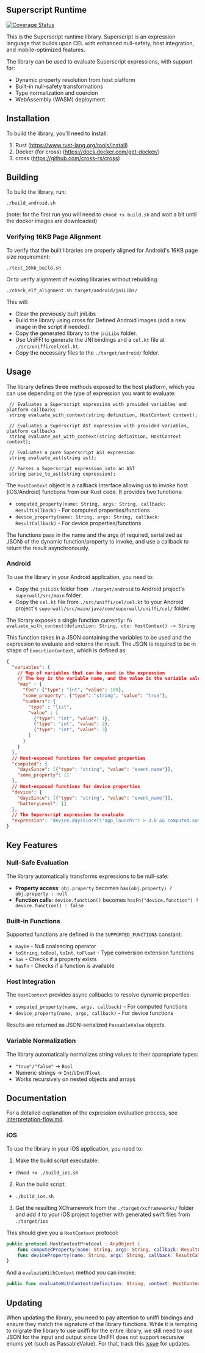 ## Superscript Runtime

[![Coverage Status](https://img.shields.io/badge/coverage-75.48%25-orange.svg)](./cobertura.xml)

This is the Superscript runtime library. Superscript is an expression language that builds upon CEL with enhanced null-safety, host integration, and mobile-optimized features.

The library can be used to evaluate Superscript expressions, with support for:
- Dynamic property resolution from host platform
- Built-in null-safety transformations  
- Type normalization and coercion
- WebAssembly (WASM) deployment

## Installation

To build the library, you'll need to install:

1. Rust (https://www.rust-lang.org/tools/install)
2. Docker (for cross) (https://docs.docker.com/get-docker/)
3. cross (https://github.com/cross-rs/cross)

## Building

To build the library, run:

```shell
./build_android.sh
```

(note: for the first run you will need to `chmod +x build.sh` and wait a bit until the docker images are downloaded)

### Verifying 16KB Page Alignment

To verify that the built libraries are properly aligned for Android's 16KB page size requirement:

```shell
./test_16kb_build.sh
```

Or to verify alignment of existing libraries without rebuilding:

```shell
./check_elf_alignment.sh target/android/jniLibs/
```

This will:

- Clear the previously built jniLibs
- Build the library using cross for Defined Android images (add a new image in the script if needed).
- Copy the generated library to the `jniLibs` folder.
- Use UniFFI to generate the JNI bindings and a `cel.kt` file at `./src/uniffi/cel/cel.kt`.
- Copy the necessary files to the `./target/android/` folder.

## Usage

The library defines three methods exposed to the host platform, which you can use depending on the type of
expression you want to evaluate:

```idl
 // Evaluates a Superscript expression with provided variables and platform callbacks
 string evaluate_with_context(string definition, HostContext context);
 
 // Evaluates a Superscript AST expression with provided variables, platform callbacks
 string evaluate_ast_with_context(string definition, HostContext context);
 
 // Evaluates a pure Superscript AST expression
 string evaluate_ast(string ast);
 
 // Parses a Superscript expression into an AST
 string parse_to_ast(string expression);
```

The `HostContext` object is a callback interface allowing us to invoke host (iOS/Android) functions from our Rust code.
It provides two functions:
- `computed_property(name: String, args: String, callback: ResultCallback)` - For computed properties/functions
- `device_property(name: String, args: String, callback: ResultCallback)` - For device properties/functions

The functions pass in the name and the args (if required, serialized as JSON) of the dynamic function/property to invoke, and use a callback to return the result asynchronously.



### Android

To use the library in your Android application, you need to:
- Copy the `jniLibs` folder from `./target/android` to Android project's `superwall/src/main` folder.
- Copy the `cel.kt` file from `./src/uniffi/cel/cel.kt` to your Android project's `superwall/src/main/java/com/superwall/uniffi/cel/` folder.


The library exposes a single function currently:
`fn evaluate_with_context(definition: String, ctx: HostContext) -> String`

This function takes in a JSON containing the variables to be used and the expression to evaluate and returns the result.
The JSON is required to be in shape of `ExecutionContext`, which is defined as:

```json
{
  "variables": {
    // Map of variables that can be used in the expression
    // The key is the variable name, and the value is the variable value wrapped together with a type discriminator
    "map" : {
      "foo": {"type": "int", "value": 100},
      "some_property": {"type": "string", "value": "true"},
      "numbers": {
        "type" : "list",
        "value" : [
          {"type": "int", "value": 1},
          {"type": "int", "value": 2},
          {"type": "int", "value": 3}
        ]
      }
    }
  },
  // Host-exposed functions for computed properties
  "computed": {
    "daysSince": [{"type": "string", "value": "event_name"}],
    "some_property": []
  },
  // Host-exposed functions for device properties  
  "device": {
    "daysSince": [{"type": "string", "value": "event_name"}],
    "batteryLevel": []
  },
  // The Superscript expression to evaluate
  "expression": "device.daysSince(\"app_launch\") > 3.0 && computed.some_property == true"
}
```

## Key Features

### Null-Safe Evaluation
The library automatically transforms expressions to be null-safe:
- **Property access**: `obj.property` becomes `has(obj.property) ? obj.property : null`
- **Function calls**: `device.function()` becomes `hasFn("device.function") ? device.function() : false`

### Built-in Functions
Supported functions are defined in the `SUPPORTED_FUNCTIONS` constant:
- `maybe` - Null coalescing operator
- `toString`, `toBool`, `toInt`, `toFloat` - Type conversion extension functions
- `has` - Checks if a property exists
- `hasFn` - Checks if a function is available

### Host Integration
The `HostContext` provides async callbacks to resolve dynamic properties:
- `computed_property(name, args, callback)` - For computed functions
- `device_property(name, args, callback)` - For device functions

Results are returned as JSON-serialized `PassableValue` objects.

### Variable Normalization
The library automatically normalizes string values to their appropriate types:
- `"true"/"false"` → `Bool`
- Numeric strings → `Int`/`UInt`/`Float`
- Works recursively on nested objects and arrays

## Documentation

For a detailed explanation of the expression evaluation process, see [interpretation-flow.md](interpretation-flow.md).

### iOS

To use the library in your iOS application, you need to:

1. Make the build script executable:
- `chmod +x ./build_ios.sh`
2. Run the build script:
- `./build_ios.sh`
3. Get the resulting XCframework from the `./target/xcframeworks/` folder and add it to your iOS project together 
with generated swift files from `./target/ios`


This should give you a `HostContext` protocol:
```swift
public protocol HostContextProtocol : AnyObject {
    func computedProperty(name: String, args: String, callback: ResultCallback)
    func deviceProperty(name: String, args: String, callback: ResultCallback)
}
```

And a  `evaluateWithContext` method you can invoke:
```swift
public func evaluateWithContext(definition: String, context: HostContext) -> String
```


## Updating

When updating the library, you need to pay attention to uniffi bindings and ensure they match the signature of the library functions.
While it is tempting to migrate the library to use uniffi for the entire library, we still need to use JSON
for the input and output since UniFFI does not support recursive enums yet (such as PassableValue).
For that, track this [issue](https://github.com/mozilla/uniffi-rs/issues/396) for updates.
